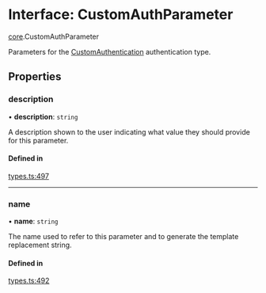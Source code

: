 # Interface: CustomAuthParameter

[core](../modules/core.md).CustomAuthParameter

Parameters for the [CustomAuthentication](core.CustomAuthentication.md) authentication type.

## Properties

### description

• **description**: `string`

A description shown to the user indicating what value they should provide for this parameter.

#### Defined in

[types.ts:497](https://github.com/coda/packs-sdk/blob/main/types.ts#L497)

___

### name

• **name**: `string`

The name used to refer to this parameter and to generate the template replacement string.

#### Defined in

[types.ts:492](https://github.com/coda/packs-sdk/blob/main/types.ts#L492)
